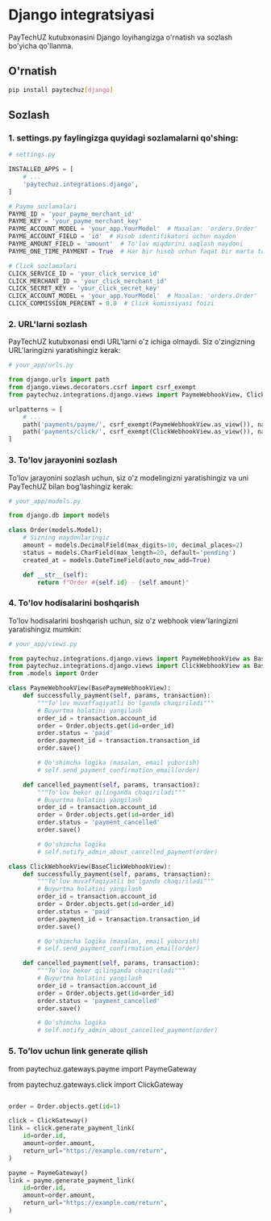 # Django integratsiyasi

PayTechUZ kutubxonasini Django loyihangizga o'rnatish va sozlash bo'yicha qo'llanma.

## O'rnatish

```bash
pip install paytechuz[django]
```

## Sozlash

### 1. settings.py faylingizga quyidagi sozlamalarni qo'shing:

```python
# settings.py

INSTALLED_APPS = [
    # ...
    'paytechuz.integrations.django',
]

# Payme sozlamalari
PAYME_ID = 'your_payme_merchant_id'
PAYME_KEY = 'your_payme_merchant_key'
PAYME_ACCOUNT_MODEL = 'your_app.YourModel'  # Masalan: 'orders.Order'
PAYME_ACCOUNT_FIELD = 'id'  # Hisob identifikatori uchun maydon
PAYME_AMOUNT_FIELD = 'amount'  # To'lov miqdorini saqlash maydoni
PAYME_ONE_TIME_PAYMENT = True  # Har bir hisob uchun faqat bir marta to'lov qilish

# Click sozlamalari
CLICK_SERVICE_ID = 'your_click_service_id'
CLICK_MERCHANT_ID = 'your_click_merchant_id'
CLICK_SECRET_KEY = 'your_click_secret_key'
CLICK_ACCOUNT_MODEL = 'your_app.YourModel'  # Masalan: 'orders.Order'
CLICK_COMMISSION_PERCENT = 0.0  # Click komissiyasi foizi
```

### 2. URL'larni sozlash

PayTechUZ kutubxonasi endi URL'larni o'z ichiga olmaydi. Siz o'zingizning URL'laringizni yaratishingiz kerak:

```python
# your_app/urls.py

from django.urls import path
from django.views.decorators.csrf import csrf_exempt
from paytechuz.integrations.django.views import PaymeWebhookView, ClickWebhookView

urlpatterns = [
    # ...
    path('payments/payme/', csrf_exempt(PaymeWebhookView.as_view()), name='payme_webhook'),
    path('payments/click/', csrf_exempt(ClickWebhookView.as_view()), name='click_webhook'),
]
```

### 3. To'lov jarayonini sozlash

To'lov jarayonini sozlash uchun, siz o'z modelingizni yaratishingiz va uni PayTechUZ bilan bog'lashingiz kerak:

```python
# your_app/models.py

from django.db import models

class Order(models.Model):
    # Sizning maydonlaringiz
    amount = models.DecimalField(max_digits=10, decimal_places=2)
    status = models.CharField(max_length=20, default='pending')
    created_at = models.DateTimeField(auto_now_add=True)

    def __str__(self):
        return f"Order #{self.id} - {self.amount}"
```

### 4. To'lov hodisalarini boshqarish

To'lov hodisalarini boshqarish uchun, siz o'z webhook view'laringizni yaratishingiz mumkin:

```python
# your_app/views.py

from paytechuz.integrations.django.views import PaymeWebhookView as BasePaymeWebhookView
from paytechuz.integrations.django.views import ClickWebhookView as BaseClickWebhookView
from .models import Order

class PaymeWebhookView(BasePaymeWebhookView):
    def successfully_payment(self, params, transaction):
        """To'lov muvaffaqiyatli bo'lganda chaqiriladi"""
        # Buyurtma holatini yangilash
        order_id = transaction.account_id
        order = Order.objects.get(id=order_id)
        order.status = 'paid'
        order.payment_id = transaction.transaction_id
        order.save()

        # Qo'shimcha logika (masalan, email yuborish)
        # self.send_payment_confirmation_email(order)

    def cancelled_payment(self, params, transaction):
        """To'lov bekor qilinganda chaqiriladi"""
        # Buyurtma holatini yangilash
        order_id = transaction.account_id
        order = Order.objects.get(id=order_id)
        order.status = 'payment_cancelled'
        order.save()

        # Qo'shimcha logika
        # self.notify_admin_about_cancelled_payment(order)

class ClickWebhookView(BaseClickWebhookView):
    def successfully_payment(self, params, transaction):
        """To'lov muvaffaqiyatli bo'lganda chaqiriladi"""
        # Buyurtma holatini yangilash
        order_id = transaction.account_id
        order = Order.objects.get(id=order_id)
        order.status = 'paid'
        order.payment_id = transaction.transaction_id
        order.save()

        # Qo'shimcha logika (masalan, email yuborish)
        # self.send_payment_confirmation_email(order)

    def cancelled_payment(self, params, transaction):
        """To'lov bekor qilinganda chaqiriladi"""
        # Buyurtma holatini yangilash
        order_id = transaction.account_id
        order = Order.objects.get(id=order_id)
        order.status = 'payment_cancelled'
        order.save()

        # Qo'shimcha logika
        # self.notify_admin_about_cancelled_payment(order)
```


### 5. To'lov uchun link generate qilish
from paytechuz.gateways.payme import PaymeGateway

from paytechuz.gateways.click import ClickGateway

```python

order = Order.objects.get(id=1)

click = ClickGateway()
link = click.generate_payment_link(
    id=order.id,
    amount=order.amount,
    return_url="https://example.com/return",
)

payme = PaymeGateway()
link = payme.generate_payment_link(
    id=order.id,
    amount=order.amount,
    return_url="https://example.com/return",
)
```
